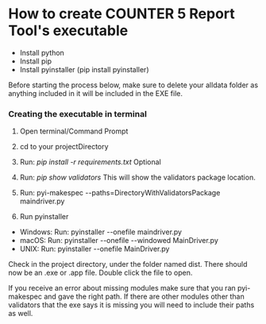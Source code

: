 # How to create COUNTER 5 Report Tool's executable

* Install python
* Install pip
* Install pyinstaller (pip install pyinstaller)


Before starting the process below, make sure to delete your alldata folder as anything included in it will be included in the EXE file.


### Creating the executable in terminal
1. Open terminal/Command Prompt
2. cd to your projectDirectory
3. Run: *pip install -r requirements.txt*
Optional 
4. Run: *pip show validators*
This will show the validators package location.
5. Run: pyi-makespec --paths=DirectoryWithValidatorsPackage maindriver.py

6. Run pyinstaller
* Windows: Run: pyinstaller --onefile maindriver.py
* macOS: Run: pyinstaller --onefile --windowed MainDriver.py
* UNIX: Run:  pyinstaller --onefile MainDriver.py

Check in the project directory, under the folder named dist. There should now be an .exe or .app file. Double click the file to open.

If you receive an error about missing modules make sure that you ran pyi-makespec and gave the right path. If there are other modules other than validators that the exe says it is missing you will need to include their paths as well.
